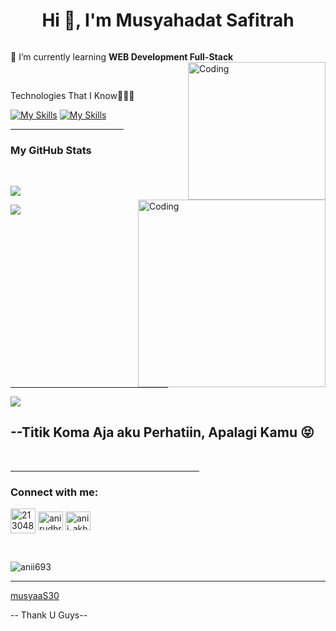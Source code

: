 <h1 align="center">Hi 👋, I'm Musyahadat Safitrah</h1>




<p align="left"> <a href="https://twitter.com/" target="blank"><img src="https://img.shields.io/twitter/follow/?logo=twitter&style=for-the-badge" alt="" /></a> </p>

🌱 I’m currently learning **WEB Development Full-Stack**
<br>
<img align="right" alt="Coding" width="220" z-index="1000" src="https://down-id.img.susercontent.com/file/id-11134207-7qukx-lj4vzz9bvg4qfd">



<br>

Technologies That I Know👨🏻‍💻

[![My Skills](https://skillicons.dev/icons?i=js,html,css,discord,py,vscode,github,figma&theme=light)](https://skillicons.dev)
[![My Skills](https://skillicons.dev/icons?i=react)](https://skillicons.dev)


<hr width="36%" >

<h3>My GitHub Stats</h3>
<img align="right" alt="Coding" width="300" src="https://cdn.dribbble.com/users/1277312/screenshots/14733298/media/39b1045e593737587dd60e42c8422d1f.gif" >
<br>


![](https://github-readme-stats.vercel.app/api?username=musyaaS30&theme=tokyonight&hide_border=false&include_all_commits=true&count_private=false)<br/>

![](https://github-readme-stats.vercel.app/api/top-langs/?username=musyaaS30&theme=tokyonight&hide_border=false&include_all_commits=true&count_private=false&layout=compact)

<br>

<hr width="50%" >
<img src = "https://encrypted-tbn0.gstatic.com/images?q=tbn:ANd9GcRhhiuoSxxNE0XhitrlwbrJcuT3jkFrah-rgw&s">
<h2>--Titik Koma Aja aku Perhatiin, Apalagi Kamu 😝</h2>

<br>
<hr width="60%" >
<h3 align="left">Connect with me:</h3>
<p align="left">
<a href="https://tiktok.com/@musyimass3" target="blank"><img align="center" src="https://uxwing.com/wp-content/themes/uxwing/download/brands-and-social-media/tiktok-square-color-icon.png" alt="21304875" height="40" width="40" /></a>
<a href="https://www.facebook.com/profile.php?id=100087087560894" target="blank"><img align="center" src="https://raw.githubusercontent.com/rahuldkjain/github-profile-readme-generator/master/src/images/icons/Social/facebook.svg" alt="anirudhrai693" height="30" width="40" /></a>
<a href="https://instagram.com/musyaa_3" target="blank"><img align="center" src="https://raw.githubusercontent.com/rahuldkjain/github-profile-readme-generator/master/src/images/icons/Social/instagram.svg" alt="anii_akhil" height="30" width="40" /></a>
</p>
<br>
<p align="left"> <img src="https://komarev.com/ghpvc/?username=anii693&label=Profile%20views&color=0e75b6&style=flat" alt="anii693" /> </p>

------


[musyaaS30](https://github.com/musyaaS30)

-- Thank U Guys--
